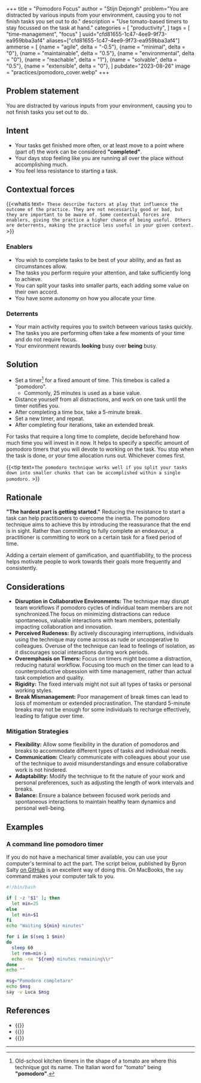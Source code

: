+++
title = "Pomodoro Focus"
author = "Stijn Dejongh"
problem="You are distracted by various inputs from your environment, causing you to not finish tasks you set out to do."
description = "Use tomato-based timers to stay focussed on the task at hand."
categories = [
    "productivity",
]
tags = [
    "time-management", "focus"
]
uuid="cfd81655-1c47-4ee9-9f73-ea959bba3af4"
aliases=["cfd81655-1c47-4ee9-9f73-ea959bba3af4"]
ammerse = [
  {name = "agile", delta = "-0.5"},
  {name = "minimal", delta = "0"},
  {name = "maintainable", delta = "0.5"},
  {name = "environmental", delta = "0"},
  {name = "reachable", delta = "1"},
  {name = "solvable", delta = "0.5"},
  {name = "extensible", delta = "0"},
]
pubdate="2023-08-26"
image = "practices/pomodoro_cover.webp"
+++

## Problem statement

You are distracted by various inputs from your environment, causing you to not finish tasks you set out to do.

## Intent

* Your tasks get finished more often, or at least move to a point where (part of) the work can be considered  __"completed"__.
* Your days stop feeling like you are running all over the place without accomplishing much.
* You feel less resistance to starting a task.

## Contextual forces

{{<whatis text=`
These describe factors at play that influence the outcome of the practice. They are not necessarily good or bad, but they are important to be
aware of. Some contextual forces are enablers, giving the practice a higher chance of being useful. Others are deterrents, making the practice less useful
in your given context.` >}}

### Enablers

* You wish to complete tasks to be best of your ability, and as fast as circumstances allow.
* The tasks you perform require your attention, and take sufficiently long to achieve.
* You can split your tasks into smaller parts, each adding some value on their own accord.
* You have some autonomy on how you allocate your time.

### Deterrents

* Your main activity requires you to switch between various tasks quickly.
* The tasks you are performing often take a few moments of your time and do not require focus.
* Your environment rewards __looking__ busy over __being__ busy.

## Solution

* Set a timer[^0] for a fixed amount of time. This timebox is called a "pomodoro".
    * Commonly, 25 minutes is used as a base value.
* Distance yourself from all distractions, and work on one task until the timer notifies you.
* After completing a time box, take a 5-minute break.
* Set a new timer, and repeat.
* After completing four iterations, take an extended break.

For tasks that require a long time to complete, decide beforehand how much time you will invest in it now.
It helps to specify a specific amount of pomodoro timers that you will devote to working on the task. You stop when the task is done, or 
your time allocation runs out. Whichever comes first.


{{<tip text=`The pomodoro technique works well if you split your tasks down into smaller chunks that can be accomplished within a single 
pomodoro.` >}}

## Rationale

__"The hardest part is getting started."__ Reducing the resistance to start a task can help practitioners to overcome the inertia.
The pomodoro technique aims to achieve this by introducing the reassurance that the end is in sight.
Rather than committing to fully complete an endeavour, a practitioner is committing to work on a certain task for a fixed period of time.

Adding a certain element of gamification, and quantifiability, to the process helps motivate people to work towards their goals more frequently
and consistently.

## Considerations

* **Disruption in Collaborative Environments:** The technique may disrupt team workflows if pomodoro cycles of individual team members are not
  synchronized.The focus on minimizing distractions can reduce spontaneous, valuable interactions with team members, potentially impacting
  collaboration and innovation.
* **Perceived Rudeness:** By actively discouraging interruptions, individuals using the technique may come across as rude or uncooperative to
  colleagues. Overuse of the technique can lead to feelings of isolation, as it discourages social interactions during work periods.
* **Overemphasis on Timers:** Focus on timers might become a distraction, reducing natural workflow. Focusing too much on the timer can lead to a
  counterproductive obsession with time management, rather than actual task completion and quality.
* **Rigidity:** The fixed intervals might not suit all types of tasks or personal working styles.
* **Break Mismanagement:** Poor management of break times can lead to loss of momentum or extended procrastination. The standard 5-minute breaks may
  not be enough for some individuals to recharge effectively, leading to fatigue over time.

### Mitigation Strategies

* **Flexibility:** Allow some flexibility in the duration of pomodoros and breaks to accommodate different types of tasks and individual needs.
* **Communication:** Clearly communicate with colleagues about your use of the technique to avoid misunderstandings and ensure collaborative work
  is not hindered.
* **Adaptability:** Modify the technique to fit the nature of your work and personal preferences, such as adjusting the length of work intervals
  and breaks.
* **Balance:** Ensure a balance between focused work periods and spontaneous interactions to maintain healthy team dynamics and personal well-being.

## Examples

### A command line pomodoro timer

If you do not have a mechanical timer available, you can use your computer's terminal to act the part.
The script below, published by Byron Salty [on GitHub](https://github.com/byronsalty/pom/blob/main/pom) is an excellent way of doing this.
On MacBooks, the `say` command makes your computer talk to you.

```bash
#!/bin/bash

if [ -z "$1" ]; then
  let min=25 
else
  let min=$1
fi
echo "Waiting ${min} minutes"

for i in $(seq 1 $min)
do
  sleep 60  
  let rem=min-i
  echo -ne "${rem} minutes remaining\\r"
done
echo ""

msg="Pomodoro completare"
echo $msg
say -v Luca $msg
```

## References

* {{<reference author="Cirillo, F."
  year="2013"
  title="The Pomodoro Technique"
  publisher="FC Garage GmbH"
  isbn="9783981567908"
  link="https://www.goodreads.com/book/show/18482790-the-pomodoro-technique" >}}
* {{<reference author="Salty B."
  year="2023"
  title="A simple Pomodoro CLI"
  site="dev.to"
  link="https://dev.to/byronsalty/a-simple-pomodoro-cli-48p0" >}}
* {{<reference author="Ünver, Ö."
  year="2023"
  title="Productivity Tips for Folks with ADD"
  site="youtube.com/@MindYourOwnRevisions"
  link="https://www.youtube.com/watch?v=pVLETEecnG4&list=PLb_RIH-LKllK_e60yYfB_76oBeuG1OCjw&index=23" >}}

---

[^0]: Old-school kitchen timers in the shape of a tomato are where this technique got its name. The Italian word for "tomato" being __"pomodoro"__. 